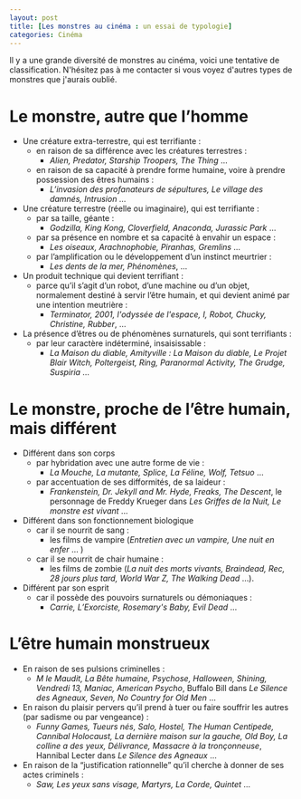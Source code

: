 ```yaml
---
layout: post
title: [Les monstres au cinéma : un essai de typologie]
categories: Cinéma
---
```


Il y a une grande diversité de monstres au cinéma, voici une tentative de classification.
N'hésitez pas à me contacter si vous voyez d'autres types de monstres que j'aurais oublié.

# Le monstre, autre que l’homme

- Une créature extra-terrestre, qui est terrifiante :
  - en raison de sa différence avec les créatures terrestres :
    - _Alien, Predator, Starship Troopers, The Thing_ …
  - en raison de sa capacité à prendre forme humaine, voire à prendre possession des êtres humains :
    - _L’invasion des profanateurs de sépultures, Le village des damnés, Intrusion_ …
- Une créature terrestre (réelle ou imaginaire), qui est terrifiante : 
  - par sa taille, géante :
    - _Godzilla, King Kong, Cloverfield, Anaconda, Jurassic Park_ …
  - par sa présence en nombre et sa capacité à envahir un espace :
    - _Les oiseaux, Arachnophobie, Piranhas, Gremlins_ …
  - par l’amplification ou le développement d’un instinct meurtrier :
    - _Les dents de la mer, Phénomènes_, …
- Un produit technique qui devient terrifiant :
  - parce qu’il s’agit d’un robot, d’une machine ou d’un objet, normalement destiné à servir l’être humain, et qui devient animé par une intention meutrière :
    - _Terminator, 2001, l'odyssée de l'espace, I, Robot, Chucky, Christine, Rubber_, …
- La présence d’êtres ou de phénomènes surnaturels, qui sont terrifiants :
  - par leur caractère indéterminé, insaisissable :
    - _La Maison du diable, Amityville : La Maison du diable, Le Projet Blair Witch, Poltergeist, Ring, Paranormal Activity, The Grudge, Suspiria_ …

# Le monstre, proche de l’être humain, mais différent

- Différent dans son corps
  - par hybridation avec une autre forme de vie :
    - _La Mouche, La mutante, Splice, La Féline, Wolf, Tetsuo_ …
  - par accentuation de ses difformités, de sa laideur :
    - _Frankenstein, Dr. Jekyll and Mr. Hyde, Freaks, The Descent_, le personnage de Freddy Krueger dans _Les Griffes de la Nuit, Le monstre est vivant_ …
- Différent dans son fonctionnement biologique
  - car il se nourrit de sang :
    - les films de vampire (_Entretien avec un vampire, Une nuit en enfer_ … )
  - car il se nourrit de chair humaine :
    - les films de zombie (_La nuit des morts vivants, Braindead, Rec, 28 jours plus tard, World War Z, The Walking Dead_ …).
- Différent par son esprit
  - car il possède des pouvoirs surnaturels ou démoniaques :
    - _Carrie, L’Exorciste, Rosemary's Baby, Evil Dead_ …

# L’être humain monstrueux

- En raison de ses pulsions criminelles :
  - _M le Maudit, La Bête humaine, Psychose, Halloween, Shining, Vendredi 13, Maniac, American Psycho_, Buffalo Bill dans _Le Silence des Agneaux, Seven, No Country for Old Men_ …
- En raison du plaisir pervers qu’il prend à tuer ou faire souffrir les autres (par sadisme ou par vengeance) :
  - _Funny Games, Tueurs nés, Salo, Hostel, The Human Centipede, Cannibal Holocaust, La dernière maison sur la gauche, Old Boy, La colline a des yeux, Délivrance, Massacre à la tronçonneuse_, Hannibal Lecter dans _Le Silence des Agneaux_ …
- En raison de la “justification rationnelle” qu’il cherche à donner de ses actes criminels :
  - _Saw, Les yeux sans visage, Martyrs, La Corde, Quintet_ …
